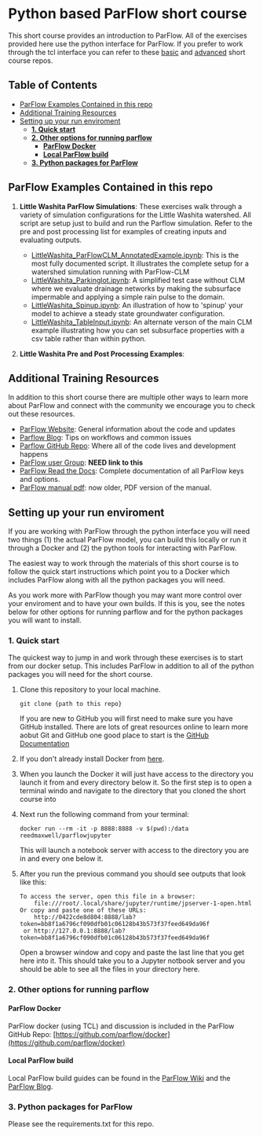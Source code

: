 # Python based ParFlow short course <!-- omit in toc -->
This short course provides an introduction to ParFlow. All of the exercises provided here use the python interface for ParFlow. If you prefer to work through the tcl interface you can refer to these [basic](https://github.com/hydroframe/ParFlow_Short_Course) and [advanced](https://github.com/hydroframe/ParFlow_Advanced_ShortCourse) short course repos. 

## Table of Contents <!-- omit in toc -->
- [ParFlow Examples Contained in this repo](#parflow-examples-contained-in-this-repo)
- [Additional Training Resources](#additional-training-resources)
- [Setting up your run enviroment](#setting-up-your-run-enviroment)
  - [**1. Quick start**](#1-quick-start)
  - [**2. Other options for running parflow**](#2-other-options-for-running-parflow)
    - [**ParFlow Docker**](#parflow-docker)
    - [**Local ParFlow build**](#local-parflow-build)
  - [**3. Python packages for ParFlow**](#3-python-packages-for-parflow)

## ParFlow Examples Contained in this repo

1. **Little Washita ParFlow Simulations**: These exercises walk through a variety of simulation configurations for the Little Washita watershed. All script are setup just to build and run the Parflow simulation. Refer to the pre and post processing list for examples of creating inputs and evaluating outputs. 
     - [LittleWashita_ParFlowCLM_AnnotatedExample.ipynb](https://github.com/hydroframe/parflow_python_shortcourse/blob/main/exercises/little_washita/LittleWashita_ParFlowCLM_AnnotatedExample%20copy.ipynb): This is the most fully documented script. It illustrates the complete setup for a watershed simulation running with ParFlow-CLM
     - [LittleWashita_Parkinglot.ipynb](https://github.com/hydroframe/parflow_python_shortcourse/blob/main/exercises/little_washita/LittleWashita_Parkinglot.ipynb): A simplified test case without CLM where we evaluate drainage networks by making the subsurface impermable and applying a simple rain pulse to the domain.
     - [LittleWashita_Spinup.ipynb](https://github.com/hydroframe/parflow_python_shortcourse/blob/main/exercises/little_washita/LittleWashita_Spinup.ipynb): An illustration of how to 'spinup' your model to achieve a steady state groundwater configuration. 
     - [LittleWashita_TableInput.ipynb](https://github.com/hydroframe/parflow_python_shortcourse/blob/main/exercises/little_washita/LittleWashita_TableInput.ipynb): An alternate verson of the main CLM example illustrating how you can set subsurface properties with a csv table rather than within python. 
  
2. **Little Washita Pre and Post Processing Examples**: 

## Additional Training Resources
In addition to this short course there are multiple other ways to learn more about ParFlow and connect with the community we encourage you to check out these resources. 
- [ParFlow Website](https://parflow.org/): General information about the code and updates
- [Parflow Blog](http://parflow.blogspot.com/): Tips on workflows and common issues
- [Parflow GitHub Repo](https://github.com/parflow/parflow): Where all of the code lives and development happens 
- [ParFlow user Group](https://groups.google.com/u/1/g/parflow): **NEED link to this**
- [ParFlow Read the Docs](https://parflow.readthedocs.io/en/latest/index.html): Complete documentation of all ParFlow keys and options. 
- [ParFlow manual pdf](https://github.com/parflow/parflow/blob/master/parflow-manual.pdf): now older, PDF version of the manual. 

## Setting up your run enviroment
If you are working with ParFlow through the python interface you will need two things (1) the actual ParFlow model, you can build this locally or run it through a Docker and (2) the python tools for interacting with ParFlow. 

The easiest way to work through the materials of this short course is to follow the quick start instructions which point you to a Docker which includes ParFlow along with all the python packages you will need.  

As you work more with ParFlow though you may want more control over your enviroment and to have your own builds. If this is you, see the notes below for other options for running parflow and for the python packages you will want to install. 

### **1. Quick start** 
The quickest way to jump in and work through these exercises is to start from our docker setup. This includes ParFlow in addition to all of the python packages you will need for the short course.  

1. Clone this repository to your local machine. 
   ``` 
   git clone {path to this repo}
   ```
   If you are new to GitHub you will first need to make sure you have GitHub installed. There are lots of great resources online to learn more aobut Git and GitHub one good place to start is the [GitHub Documentation](https://docs.github.com/en/get-started/quickstart)

2. If you don't already install Docker from [here](https://docs.docker.com/get-docker/).
   
3. When you launch the Docker it will just have access to the directory you launch it from and every directory below it. So the first step is to open a terminal windo and navigate to the directory that you cloned the short course into
   
4. Next run the following command from your terminal: 
   ```
   docker run --rm -it -p 8888:8888 -v $(pwd):/data reedmaxwell/parflowjupyter
   ```
   This will launch a notebook server with access to the directory you are in and every one below it.  

5.  After you run the previous command you should see outputs that look like this:
    ```
    To access the server, open this file in a browser:
        file:///root/.local/share/jupyter/runtime/jpserver-1-open.html
    Or copy and paste one of these URLs:
        http://0422cde8d804:8888/lab?token=bb8f1a6796cf090dfb01c06128b43b573f37feed649da96f
     or http://127.0.0.1:8888/lab?token=bb8f1a6796cf090dfb01c06128b43b573f37feed649da96f
    ```
    Open a browser window and copy and paste the last line that you get here into it. This should take you to a Jupyter notbook server and you should be able to see all the files in your directory here. 


### **2. Other options for running parflow**
#### **ParFlow Docker**
ParFlow docker (using TCL) and discussion is included in the ParFlow GitHub Repo: [https://github.com/parflow/docker](https://github.com/parflow/docker)


#### **Local ParFlow build**
Local ParFlow build guides can be found in the [ParFlow Wiki](https://github.com/parflow/parflow/wiki/ParFlow-Installation-Guides) and the [ParFlow Blog](http://parflow.blogspot.com/search/label/compiling).

### **3. Python packages for ParFlow**
Please see the requirements.txt for this repo.


